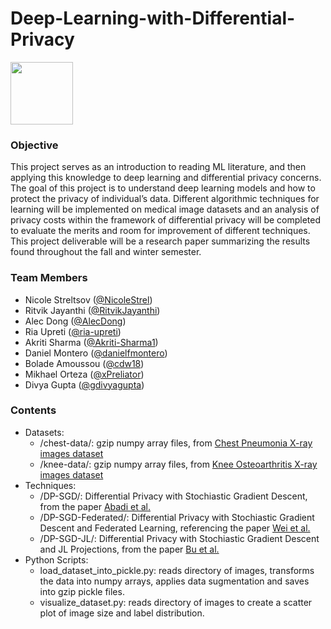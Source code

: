 # Deep-Learning-with-Differential-Privacy

<img src="https://drive.google.com/uc?export=view&id=15hgLkUiSFYEvug29IE8FYL5hTa8q7MgL" style="width: 100px; max-width: 100%; height: auto"/>

### Objective

This project serves as an introduction to reading ML literature, and then applying this knowledge to deep learning and differential privacy concerns. The goal of this project is to understand deep learning models and how to protect the privacy of individual’s data. Different algorithmic techniques for learning will be implemented on medical image datasets and an analysis of privacy costs within the framework of differential privacy will be completed to evaluate the merits and room for improvement of different techniques. This project deliverable will be a research paper summarizing the results found throughout the fall and winter semester.

### Team Members

- Nicole Streltsov ([@NicoleStrel](https://github.com/NicoleStrel))
- Ritvik Jayanthi ([@RitvikJayanthi](https://github.com/Ritvik123487))
- Alec Dong ([@AlecDong](https://github.com/AlecDong))
- Ria Upreti ([@ria-upreti](https://github.com/ria-upreti))
- Akriti Sharma ([@Akriti-Sharma1](https://github.com/Akriti-Sharma1))
- Daniel Montero ([@danielfmontero](https://github.com/danielfmontero))
- Bolade Amoussou ([@cdw18](https://github.com/cdw18))
- Mikhael Orteza ([@xPreliator](https://github.com/xPreliator))
- Divya Gupta ([@gdivyagupta](https://github.com/gdivyagupta))

### Contents 

- Datasets:
  - /chest-data/: gzip numpy array files, from [Chest Pneumonia X-ray images dataset](https://www.kaggle.com/datasets/paultimothymooney/chest-xray-pneumonia)
  - /knee-data/: gzip numpy array files, from [Knee Osteoarthritis X-ray images dataset](https://www.kaggle.com/datasets/shashwatwork/knee-osteoarthritis-dataset-with-severity?select=auto_test)
- Techniques: 
  - /DP-SGD/: Differential Privacy with Stochiastic Gradient Descent, from the paper [Abadi et al.](https://arxiv.org/pdf/1607.00133.pdf)
  - /DP-SGD-Federated/: Differential Privacy with Stochiastic Gradient Descent and Federated Learning, referencing the paper [Wei et al.](https://ieeexplore.ieee.org/ielaam/10206/8833568/9069945-aam.pdf)
  - /DP-SGD-JL/: Differential Privacy with Stochiastic Gradient Descent and JL Projections, from the paper [Bu et al.](https://arxiv.org/pdf/2102.03013.pdf)
- Python Scripts: 
  - load_dataset_into_pickle.py: reads directory of images, transforms the data into numpy arrays, applies data sugmentation and saves into gzip pickle files. 
  - visualize_dataset.py: reads directory of images to create a scatter plot of image size and label distribution. 
